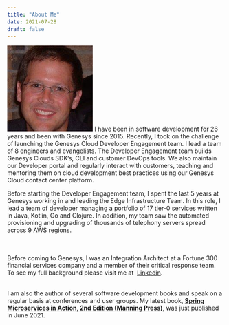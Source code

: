 ```yaml
---
title: "About Me"
date: 2021-07-28
draft: false
---
```

  ![me](/images/realpic.jpeg) 
I have been in software development for 26 years and been with Genesys since 2015. Recently, I took on the challenge of launching the Genesys Cloud Developer Engagement team. I lead a team of 8 engineers and evangelists. The Developer Engagement team builds Genesys Clouds SDK’s, CLI and customer DevOps tools. We also maintain our Developer portal and regularly interact with customers, teaching and mentoring them on cloud development best practices using our Genesys Cloud contact center platform.

Before starting the Developer Engagement team, I spent the last 5 years at Genesys working in and leading the Edge Infrastructure Team. In this role, I lead a team of developer managing a portfolio of 17 tier-0 services written in Java, Kotlin, Go and Clojure. In addition, my team saw the automated provisioning and upgrading of thousands of telephony servers spread across 9 AWS regions.

<br/><br/>
Before coming to Genesys, I was an Integration Architect at a Fortune 300 financial services company and a member of their critical response team. To see my full background please visit me at  [Linkedin](https://www.linkedin.com/in/jcarnell/)​.
<br/><br/>

I am also the author of several software development books and speak on a regular basis at conferences and user groups. My latest book, **[Spring Microservices in Action, 2nd Edition (Manning Press)](https://www.amazon.com/Spring-Microservices-Action-Second-Carnell/dp/1617296953/ref=sr_1_1_sspa?crid=7YUBXETF84G8&dchild=1&keywords=spring+microservices+in+action%2C+second+edition&qid=1627431454&sprefix=Spring+microse%2Caps%2C172&sr=8-1-spons&psc=1&spLa=ZW5jcnlwdGVkUXVhbGlmaWVyPUFFSTJZRkg0N0FCUE0mZW5jcnlwdGVkSWQ9QTA1NjcwMzQyN05BMzM1NjBDSlhXJmVuY3J5cHRlZEFkSWQ9QTA0ODUzNTIxTTVOSzdDN0dCWjkxJndpZGdldE5hbWU9c3BfYXRmJmFjdGlvbj1jbGlja1JlZGlyZWN0JmRvTm90TG9nQ2xpY2s9dHJ1ZQ==)**, was just published in June 2021.​